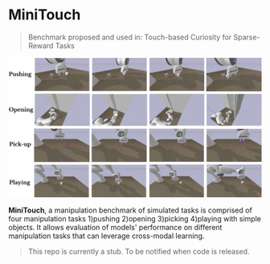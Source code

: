 # MiniTouch

> Benchmark proposed and used in: Touch-based Curiosity for Sparse-Reward Tasks

<p align="center">
	<img src="assets/minitouch.png" />
</p>

 **MiniTouch**, a manipulation benchmark of simulated tasks is comprised of four manipulation tasks 1)pushing 2)opening 3)picking 4)playing with simple objects. It allows evaluation of models' performance on different manipulation tasks that can leverage cross-modal learning. 
> This repo is currently a stub. To be notified when code is released.
